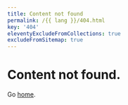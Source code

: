 ```yaml
---
title: Content not found
permalink: /{{ lang }}/404.html
key: '404'
eleventyExcludeFromCollections: true
excludeFromSitemap: true
---
```

# Content not found.

Go <a href="/en/">home</a>.